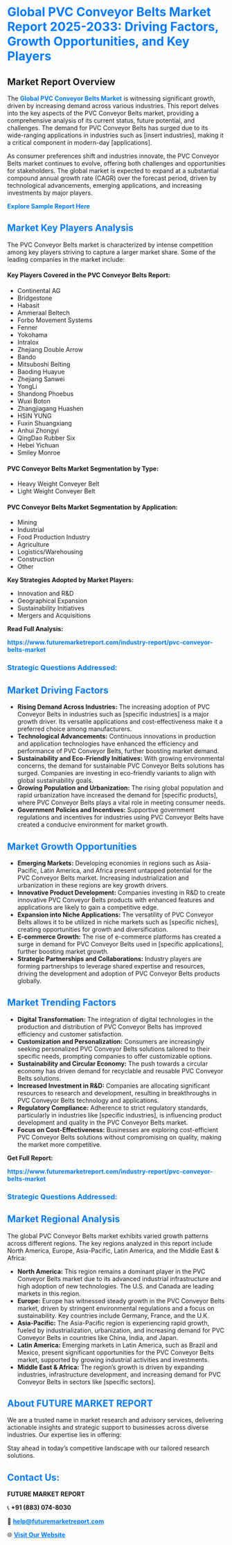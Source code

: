 <h1 style="color: #007BFF;">Global PVC Conveyor Belts Market Report 2025-2033: Driving Factors, Growth Opportunities, and Key Players</h1>

<section id="overview">
<h2>Market Report Overview</h2>
<p>The <a href="https://www.futuremarketreport.com/industry-report/pvc-conveyor-belts-market" style="color: #007BFF; text-decoration: none;"><strong>Global PVC Conveyor Belts Market</strong></a> is witnessing significant growth, driven by increasing demand across various industries. This report delves into the key aspects of the PVC Conveyor Belts market, providing a comprehensive analysis of its current status, future potential, and challenges. The demand for PVC Conveyor Belts has surged due to its wide-ranging applications in industries such as [insert industries], making it a critical component in modern-day [applications].</p>
<p>As consumer preferences shift and industries innovate, the PVC Conveyor Belts market continues to evolve, offering both challenges and opportunities for stakeholders. The global market is expected to expand at a substantial compound annual growth rate (CAGR) over the forecast period, driven by technological advancements, emerging applications, and increasing investments by major players.</p>
</section>

<section id="overview">
<p><a href="https://www.futuremarketreport.com/request-sample/reportId=90981" style="color: #007BFF; text-decoration: none;"><strong>Explore Sample Report Here</strong></a></p>
</section>

<section id="key-players">
<h2 style="color: #007BFF;">Market Key Players Analysis</h2>
<p>The PVC Conveyor Belts market is characterized by intense competition among key players striving to capture a larger market share. Some of the leading companies in the market include:</p>
<h4>Key Players Covered in the PVC Conveyor Belts Report:</h4>
<ul><li>Continental AG</li><li>Bridgestone</li><li>Habasit</li><li>Ammeraal Beltech</li><li>Forbo Movement Systems</li><li>Fenner</li><li>Yokohama</li><li>Intralox</li><li>Zhejiang Double Arrow</li><li>Bando</li><li>Mitsuboshi Belting</li><li>Baoding Huayue</li><li>Zhejiang Sanwei</li><li>YongLi</li><li>Shandong Phoebus</li><li>Wuxi Boton</li><li>Zhangjiagang Huashen</li><li>HSIN YUNG</li><li>Fuxin Shuangxiang</li><li>Anhui Zhongyi</li><li>QingDao Rubber Six</li><li>Hebei Yichuan</li><li>Smiley Monroe</li></ul>
<h4>PVC Conveyor Belts Market Segmentation by Type:</h4>
<ul><li>Heavy Weight Conveyer Belt</li><li>Light Weight Conveyer Belt</li></ul>

<h4>PVC Conveyor Belts Market Segmentation by Application:</h4>
<ul><li>Mining</li><li>Industrial</li><li>Food Production Industry</li><li>Agriculture</li><li>Logistics/Warehousing</li><li>Construction</li><li>Other</li></ul>
<p><strong>Key Strategies Adopted by Market Players:</strong></p>
<ul>
<li>Innovation and R&D</li>
<li>Geographical Expansion</li>
<li>Sustainability Initiatives</li>
<li>Mergers and Acquisitions</li>
</ul>
</section>

<section>
<p><strong>Read Full Analysis: </strong></p><a href="https://www.futuremarketreport.com/industry-report/pvc-conveyor-belts-market" style="color: #007BFF; text-decoration: none;"><strong>https://www.futuremarketreport.com/industry-report/pvc-conveyor-belts-market</strong></a>
<h3 style="color: #007BFF;">Strategic Questions Addressed:</h3>
</section>

<section id="driving-factors">
<h2 style="color: #007BFF;">Market Driving Factors</h2>
<ul>
<li><strong>Rising Demand Across Industries:</strong> The increasing adoption of PVC Conveyor Belts in industries such as [specific industries] is a major growth driver. Its versatile applications and cost-effectiveness make it a preferred choice among manufacturers.</li>
<li><strong>Technological Advancements:</strong> Continuous innovations in production and application technologies have enhanced the efficiency and performance of PVC Conveyor Belts, further boosting market demand.</li>
<li><strong>Sustainability and Eco-Friendly Initiatives:</strong> With growing environmental concerns, the demand for sustainable PVC Conveyor Belts solutions has surged. Companies are investing in eco-friendly variants to align with global sustainability goals.</li>
<li><strong>Growing Population and Urbanization:</strong> The rising global population and rapid urbanization have increased the demand for [specific products], where PVC Conveyor Belts plays a vital role in meeting consumer needs.</li>
<li><strong>Government Policies and Incentives:</strong> Supportive government regulations and incentives for industries using PVC Conveyor Belts have created a conducive environment for market growth.</li>
</ul>
</section>

<section id="growth-opportunities">
<h2 style="color: #007BFF;">Market Growth Opportunities</h2>
<ul>
<li><strong>Emerging Markets:</strong> Developing economies in regions such as Asia-Pacific, Latin America, and Africa present untapped potential for the PVC Conveyor Belts market. Increasing industrialization and urbanization in these regions are key growth drivers.</li>
<li><strong>Innovative Product Development:</strong> Companies investing in R&D to create innovative PVC Conveyor Belts products with enhanced features and applications are likely to gain a competitive edge.</li>
<li><strong>Expansion into Niche Applications:</strong> The versatility of PVC Conveyor Belts allows it to be utilized in niche markets such as [specific niches], creating opportunities for growth and diversification.</li>
<li><strong>E-commerce Growth:</strong> The rise of e-commerce platforms has created a surge in demand for PVC Conveyor Belts used in [specific applications], further boosting market growth.</li>
<li><strong>Strategic Partnerships and Collaborations:</strong> Industry players are forming partnerships to leverage shared expertise and resources, driving the development and adoption of PVC Conveyor Belts products globally.</li>
</ul>
</section>

<section id="trending-factors">
<h2 style="color: #007BFF;">Market Trending Factors</h2>
<ul>
<li><strong>Digital Transformation:</strong> The integration of digital technologies in the production and distribution of PVC Conveyor Belts has improved efficiency and customer satisfaction.</li>
<li><strong>Customization and Personalization:</strong> Consumers are increasingly seeking personalized PVC Conveyor Belts solutions tailored to their specific needs, prompting companies to offer customizable options.</li>
<li><strong>Sustainability and Circular Economy:</strong> The push towards a circular economy has driven demand for recyclable and reusable PVC Conveyor Belts solutions.</li>
<li><strong>Increased Investment in R&D:</strong> Companies are allocating significant resources to research and development, resulting in breakthroughs in PVC Conveyor Belts technology and applications.</li>
<li><strong>Regulatory Compliance:</strong> Adherence to strict regulatory standards, particularly in industries like [specific industries], is influencing product development and quality in the PVC Conveyor Belts market.</li>
<li><strong>Focus on Cost-Effectiveness:</strong> Businesses are exploring cost-efficient PVC Conveyor Belts solutions without compromising on quality, making the market more competitive.</li>
</ul>
</section>

<section>
<p><strong>Get Full Report: </strong></p><a href="https://www.futuremarketreport.com/industry-report/pvc-conveyor-belts-market" style="color: #007BFF; text-decoration: none;"><strong>https://www.futuremarketreport.com/industry-report/pvc-conveyor-belts-market</strong></a>
<h3 style="color: #007BFF;">Strategic Questions Addressed:</h3>
</section>


<section id="regional-analysis">
<h2 style="color: #007BFF;">Market Regional Analysis</h2>
<p>The global PVC Conveyor Belts market exhibits varied growth patterns across different regions. The key regions analyzed in this report include North America, Europe, Asia-Pacific, Latin America, and the Middle East & Africa:</p>
<ul>
<li><strong>North America:</strong> This region remains a dominant player in the PVC Conveyor Belts market due to its advanced industrial infrastructure and high adoption of new technologies. The U.S. and Canada are leading markets in this region.</li>
<li><strong>Europe:</strong> Europe has witnessed steady growth in the PVC Conveyor Belts market, driven by stringent environmental regulations and a focus on sustainability. Key countries include Germany, France, and the U.K.</li>
<li><strong>Asia-Pacific:</strong> The Asia-Pacific region is experiencing rapid growth, fueled by industrialization, urbanization, and increasing demand for PVC Conveyor Belts in countries like China, India, and Japan.</li>
<li><strong>Latin America:</strong> Emerging markets in Latin America, such as Brazil and Mexico, present significant opportunities for the PVC Conveyor Belts market, supported by growing industrial activities and investments.</li>
<li><strong>Middle East & Africa:</strong> The region’s growth is driven by expanding industries, infrastructure development, and increasing demand for PVC Conveyor Belts in sectors like [specific sectors].</li>
</ul>
</section>

<footer>
<h2 style="color: #007BFF;">About FUTURE MARKET REPORT</h2>
<p>We are a trusted name in market research and advisory services, delivering actionable insights and strategic support to businesses across diverse industries. Our expertise lies in offering:</p>

<p>Stay ahead in today’s competitive landscape with our tailored research solutions.</p>

<h2 style="color: #007BFF;">Contact Us:</h2>
<p><strong>FUTURE MARKET REPORT</strong></p>
<p>📞 <strong>+91 (883) 074-8030</strong></p>
<p>📧 <strong><a href="mailto:help@futuremarketreport.com" style="color: #007BFF;">help@futuremarketreport.com</a></strong></p>
<p>🌐 <strong><a href="https://www.futuremarketreport.com/" style="color: #007BFF;">Visit Our Website</a></strong></p>
</footer>